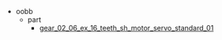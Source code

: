 * oobb
  * part
    * [gear_02_06_ex_16_teeth_sh_motor_servo_standard_01](oobb/part/gear_02_06_ex_16_teeth_sh_motor_servo_standard_01)
